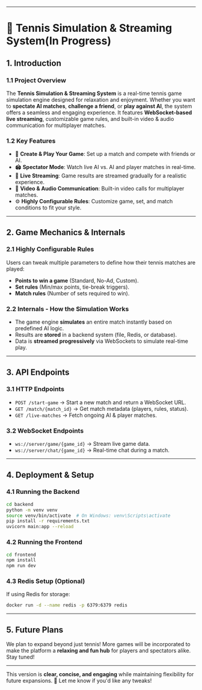 
---

# **📖 Tennis Simulation & Streaming System(In Progress)**  

## **1. Introduction**  
### **1.1 Project Overview**  
The **Tennis Simulation & Streaming System** is a real-time tennis game simulation engine designed for relaxation and enjoyment. Whether you want to **spectate AI matches**, **challenge a friend**, or **play against AI**, the system offers a seamless and engaging experience. It features **WebSocket-based live streaming**, customizable game rules, and built-in video & audio communication for multiplayer matches.

### **1.2 Key Features**  
- 🎾 **Create & Play Your Game**: Set up a match and compete with friends or AI.  
- 🏟 **Spectator Mode**: Watch live AI vs. AI and player matches in real-time.  
- 🔄 **Live Streaming**: Game results are streamed gradually for a realistic experience.  
- 🎥 **Video & Audio Communication**: Built-in video calls for multiplayer matches.  
- ⚙ **Highly Configurable Rules**: Customize game, set, and match conditions to fit your style.  

---

## **2. Game Mechanics & Internals**  
### **2.1 Highly Configurable Rules**  
Users can tweak multiple parameters to define how their tennis matches are played:  
- **Points to win a game** (Standard, No-Ad, Custom).  
- **Set rules** (Min/max points, tie-break triggers).  
- **Match rules** (Number of sets required to win).  

### **2.2 Internals - How the Simulation Works**  
- The game engine **simulates** an entire match instantly based on predefined AI logic.  
- Results are **stored** in a backend system (file, Redis, or database).  
- Data is **streamed progressively** via WebSockets to simulate real-time play.  

---

## **3. API Endpoints**  
### **3.1 HTTP Endpoints**  
- `POST /start-game` → Start a new match and return a WebSocket URL.  
- `GET /match/{match_id}` → Get match metadata (players, rules, status).  
- `GET /live-matches` → Fetch ongoing AI & player matches.  

### **3.2 WebSocket Endpoints**  
- `ws://server/game/{game_id}` → Stream live game data.  
- `ws://server/chat/{game_id}` → Real-time chat during a match.  

---

## **4. Deployment & Setup**  
### **4.1 Running the Backend**  
```bash
cd backend
python -m venv venv
source venv/bin/activate  # On Windows: venv\Scripts\activate
pip install -r requirements.txt
uvicorn main:app --reload
```

### **4.2 Running the Frontend**  
```bash
cd frontend
npm install
npm run dev
```

### **4.3 Redis Setup (Optional)**  
If using Redis for storage:  
```bash
docker run -d --name redis -p 6379:6379 redis
```

---

## **5. Future Plans**  
We plan to expand beyond just tennis! More games will be incorporated to make the platform a **relaxing and fun hub** for players and spectators alike. Stay tuned!  

---

This version is **clear, concise, and engaging** while maintaining flexibility for future expansions. 🚀 Let me know if you'd like any tweaks!